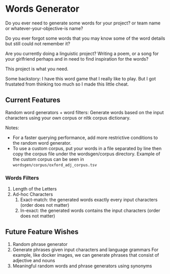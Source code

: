 # Words Generator
Do you ever need to generate some words for your project? or team name or whatever-your-objective-is name?

Do you ever forgot some words that you may know some of the word details but still could not remember it?

Are you currently doing a linguistic project? Writing a poem, or a song for your girlfriend perhaps and in need to find inspiration for the words?

This project is what you need.

Some backstory: I have this word game that I really like to play. But I got frustated from thinking too much so I made this little cheat.

## Current Features
Random word generators + word filters: Generate words based on the input 
characters using your own corpus or nltk corpus dictionary.

Notes:
- For a faster querying performance, add more restrictive conditions to the random word generator.
- To use a custom corpus, put your words in a file separated by line then copy the corpus file under the wordsgen/corpus directory. Example of the custom corpus can be seen in `wordsgen/corpus/oxford_adj_corpus.tsv`

### Words Filters
1. Length of the Letters
2. Ad-hoc Characters
    1. Exact-match: the generated words exactly every input characters 
    (order does not matter)
    2. In-exact: the generated words contains the input characters
    (order does not matter)

## Future Feature Wishes
1. Random phrase generator
2. Generate phrases given input characters and language grammars
    For example, like docker images, we can generate phrases that consist of 
    adjective and nouns
3. Meaningful random words and phrase generators using synonyms

